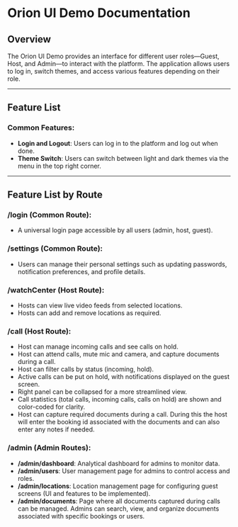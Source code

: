 # Orion UI Demo Documentation

## Overview

The Orion UI Demo provides an interface for different user roles—Guest, Host, and Admin—to interact with the platform. The application allows users to log in, switch themes, and access various features depending on their role.

---

## Feature List

### Common Features:

- **Login and Logout**: Users can log in to the platform and log out when done.
- **Theme Switch**: Users can switch between light and dark themes via the menu in the top right corner.

---

## Feature List by Route

### /login (Common Route):

- A universal login page accessible by all users (admin, host, guest).

### /settings (Common Route):

- Users can manage their personal settings such as updating passwords, notification preferences, and profile details.

### /watchCenter (Host Route):

- Hosts can view live video feeds from selected locations.
- Hosts can add and remove locations as required.

### /call (Host Route):

- Host can manage incoming calls and see calls on hold.
- Host can attend calls, mute mic and camera, and capture documents during a call.
- Host can filter calls by status (incoming, hold).
- Active calls can be put on hold, with notifications displayed on the guest screen.
- Right panel can be collapsed for a more streamlined view.
- Call statistics (total calls, incoming calls, calls on hold) are shown and color-coded for clarity.
- Host can capture required documents during a call. During this the host will enter the booking id associated with the documents and can also enter any notes if needed.

### /admin (Admin Routes):

- **/admin/dashboard**: Analytical dashboard for admins to monitor data.
- **/admin/users**: User management page for admins to control access and roles.
- **/admin/locations**: Location management page for configuring guest screens (UI and features to be implemented).
- **/admin/documents**: Page where all documents captured during calls can be managed. Admins can search, view, and organize documents associated with specific bookings or users.

